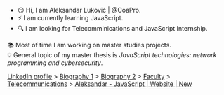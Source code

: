 - :smirk: Hi, I am Aleksandar Luković | @CoaPro.
- :zap: I am currently learning JavaScript.
- :mag: I am looking for Telecomminications and JavaScript Internship.

:books: Most of time I am working on master studies projects. <br>
:bulb: General topic of my master thesis is *JavaScript technologies: network programming and cybersecurity*.


 [LinkedIn profile](https://linkedin.com/in/aleksandar-lukovic) > [Biography 1](https://aleksandarlukovic.herokuapp.com/profil/profile) > [Biography 2](https://aleksandarlukovic.herokuapp.com/root/opis´) > [Faculty](https://aleksandarlukovic.herokuapp.com/profil/faculty) > [Telecommunications](https://aleksandarlukovic.herokuapp.com/telekomunikacije) > [Aleksandar - JavaScript | Website | New](https://aleksandar-js.herokuapp.com)
